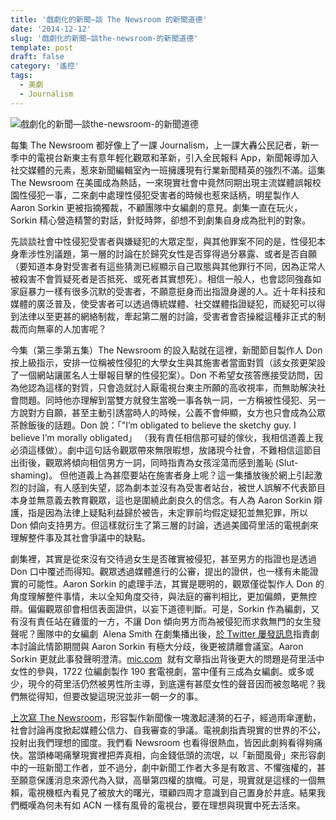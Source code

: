 ```yaml
---
title: '戲劇化的新聞—談 The Newsroom 的新聞道德'
date: '2014-12-12'
slug: '戲劇化的新聞—談the-newsroom-的新聞道德'
template: post
draft: false
category: '遙控'
tags:
  - 美劇
  - Journalism
---
```


![戲劇化的新聞—談the-newsroom-的新聞道德](/media/136e6b59-8536-4365-a206-04acd290850d.jpg)

每集 The Newsroom 都好像上了一課 Journalism，上一課大轟公民記者，新一季中的電視台新東主有意年輕化觀眾和革新，引入全民報料 App，新聞報導加入社交媒體的元素，惹來新聞編輯室內一班擁護現有行業新聞精英的強烈不滿。這集 The Newsroom 在美國成為熱話，一來現實社會中竟然同期出現主流媒體誤報校園性侵犯一事，二來劇中處理性侵犯受害者的時候也惹來話柄，明星製作人 Aaron Sorkin 更被指摘獨裁，不顧團隊中女編劇的意見。劇集一直在玩火，Sorkin 精心營造精警的對話，針貶時弊，卻想不到劇集自身成為批判的對象。

先談談社會中性侵犯受害者與嫌疑犯的大眾定型，與其他罪案不同的是，性侵犯本身牽涉性別議題，第一層的討論在於歸究女性是否穿得過分暴露、或者是否自願（要知道本身對受害者有這些猜測已經顯示自己取態與其他罪行不同，因為正常人被殺害不會質疑死者是否抵死、或死者其實想死）。相信一般人，也會認同強姦如家庭暴力一樣有很多沉默的受害者，不願意挺身而出指證身邊的人。近十年科技和媒體的廣泛普及，使受害者可以透過傳統媒體、社交媒體指證疑犯，而疑犯可以得到法律以至更甚的網絡制裁，牽起第二層的討論，受害者會否操縱這種非正式的制裁而向無辜的人加害呢？

今集（第三季第五集）The Newsroom 的設入點就在這裡，新聞節目製作人 Don 按上級指示，安排一位稱被性侵犯的大學女生與其施害者當面對質（該女孩更架設了一個網站讓匿名人士舉報目擊的性侵犯案）。Don 不希望女孩答應接受訪問，因為他認為這樣的對質，只會造就討人厭電視台東主所願的高收視率，而無助解決社會問題。同時他亦理解到當雙方就發生當晚一事各執一詞，一方稱被性侵犯、另一方說對方自願，甚至主動引誘當時人的時候，公義不會伸顯，女方也只會成為公眾茶餘飯後的話題。Don 說：「"I’m obligated to believe the sketchy guy. I believe I’m morally obligated」 （我有責任相信那可疑的傢伙，我相信道義上我必須這樣做）。劇中這句話令觀眾帶來無限暇想，放諸現今社會，不難相信這節目出街後，觀眾將傾向相信男方一詞，同時指責為女孩淫蕩而感到羞恥 (Slut-shaming)。 但他道義上為甚麼要站在施害者身上呢？這一集播放後於網上引起激烈的討論，有人感到失望，認為劇本並沒有為受害者站台，被世人誤解不代表節目本身並無意義去教育觀眾，這也是圍繞此劇良久的信念。有人為 Aaron Sorkin 辯護，指是因為法律上疑點利益歸於被告，未定罪前均假定疑犯並無犯罪，所以 Don 傾向支持男方。但這樣就衍生了第三層的討論，透過美國荷里活的電視劇來理解整件事及其社會爭議中的缺點。

劇集裡，其實是從來沒有交待過女生是否確實被侵犯，甚至男方的指證也是透過 Don 口中覆述而得知。觀眾透過媒體進行的公審，提出的證供，也一樣有未能證實的可能性。Aaron Sorkin 的處理手法，其實是聰明的，觀眾僅從製作人 Don 的角度理解整件事情，未以全知角度交待，與法庭的審判相比，更加偏頗，更無控辯。偏偏觀眾卻會相信表面證供，以妄下道德判斷。可是，Sorkin 作為編劇，又有沒有責任站在雞蛋的一方，不讓 Don 傾向男方而為被侵犯而求救無門的女生發聲呢？團隊中的女編劇  Alena Smith 在劇集播出後，[於 Twitter 屢發訊息](http://www.huffingtonpost.com/2014/12/08/newsroom-rape-episode_n_6287568.html)指責劇本討論此情節期間與 Aaron Sorkin 有極大分歧，後更被請離會議室。Aaron Sorkin 更就此事發聲明澄清。[mic.com](http://mic.com/articles/106010/the-newsroom-s-problematic-rape-episode-points-to-a-larger-problem-in-hollywood)  就有文章指出背後更大的問題是荷里活中女性的參與，1722 位編劇製作 190 套電視劇，當中僅有三成為女編劇。或多或少，現今的荷里活仍然被男性所主導，到底還有甚麼女性的聲音因而被忽略呢？我們無從得知，但要改變這現況並非一朝一夕的事。

[上次寫 The Newsroom](/post/the-newsroom-一塊激起漣漪的石子)，形容製作新聞像一塊激起漣漪的石子，經過雨傘運動，社會討論再度掀起媒體公信力、自我審查的爭議。電視劇指責現實的世界的不公，投射出我們理想的國度。我們看 Newsroom 也看得很熱血，皆因此劇夠看得夠痛快。當頭棒喝痛擊現實裡把弄真相，向金錢低頭的流氓，以「新聞風骨」來形容劇中的一班新聞工作者，並不過分，劇中新聞工作者大多是有敢言、不懼強權的，甚至願意保護消息來源代為入獄，高舉第四權的旗幟。可是，現實就是這樣的一個無賴，電視機框內看見了被放大的曙光，環顧四周才意識到自己置身於井底。結果我們概嘆為何未有如 ACN 一樣有風骨的電視台，要在理想與現實中死去活來。
